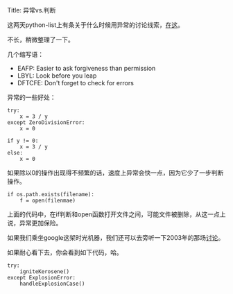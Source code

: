 Title: 异常vs.判断

这两天python-list上有条关于什么时候用异常的讨论线索，[在这][1]。

不长，稍微整理了一下。

几个缩写语： 

  * EAFP: Easier to ask forgiveness than permission
  * LBYL: Look before you leap
  * DFTCFE: Don't forget to check for errors

异常的一些好处：

    try:
        x = 3 / y
    except ZeroDivisionError:
        x = 0

    if y != 0:
        x = 3 / y
    else:
        x = 0

如果除以0的操作出现得不频繁的话，速度上异常会快一点，因为它少了一步判断操作。

    if os.path.exists(filename):
        f = open(filenmae)

上面的代码中，在if判断和open函数打开文件之间，可能文件被删除，从这一点上说，异常更加保险。

如果我们乘坐google这架时光机器，我们还可以去旁听一下2003年的那场[讨论][2]。

如果耐心看下去，你会看到如下代码，哈。

    try:
        igniteKerosene()
    except ExplosionError:
        handleExplosionCase()

   [1]: http://www.gossamer-threads.com/lists/python/python/675364
   [2]: http://mail.python.org/pipermail/python-list/2003-May/205182.html

